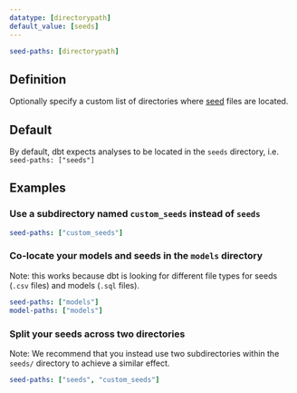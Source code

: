 ```yaml
---
datatype: [directorypath]
default_value: [seeds]
---
```

<File name='dbt_project.yml'>

```yml
seed-paths: [directorypath]
```

</File>

## Definition
Optionally specify a custom list of directories where [seed](docs/building-a-dbt-project/seeds.md) files are located.

## Default

By default, dbt expects analyses to be located in the `seeds` directory, i.e. `seed-paths: ["seeds"]`

## Examples
### Use a subdirectory named `custom_seeds` instead of `seeds`

<File name='dbt_project.yml'>

```yml
seed-paths: ["custom_seeds"]
```

</File>

### Co-locate your models and seeds in the `models` directory
Note: this works because dbt is looking for different file types for seeds (`.csv` files) and models (`.sql` files).

<File name='dbt_project.yml'>

```yml
seed-paths: ["models"]
model-paths: ["models"]
```

</File>

### Split your seeds across two directories
Note: We recommend that you instead use two subdirectories within the `seeds/` directory to achieve a similar effect.

<File name='dbt_project.yml'>

```yml
seed-paths: ["seeds", "custom_seeds"]
```

</File>
